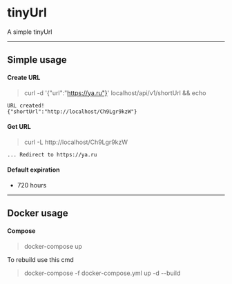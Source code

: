 # tinyUrl
A simple tinyUrl

---

## Simple usage

#### Create URL

> curl -d '{"url":"https://ya.ru"}' localhost/api/v1/shortUrl && echo
```
URL created!
{"shortUrl":"http://localhost/Ch9Lgr9kzW"}

```

#### Get URL

> curl -L http://localhost/Ch9Lgr9kzW
```
... Redirect to https://ya.ru
```

#### Default expiration
- 720 hours
---

## Docker usage

#### Compose
> docker-compose up

To rebuild use this cmd
> docker-compose -f docker-compose.yml up -d --build
